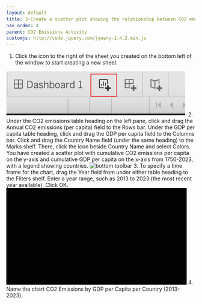 ```yaml
---
layout: default
title: 3-Create a scatter plot showing the relationship between CO2 emissions per capita and GDP per capita
nav_order: 4
parent: CO2 Emissions Activity
customjs: http://code.jquery.com/jquery-1.4.2.min.js
---
```


1.	Click the icon to the right of the sheet you created on the bottom left of the window to start creating a new sheet. 
<img src="images\Tableau 3-1.png" alt="bottom toolbar" style="width:480px;">
2.	Under the CO2 emissions table heading on the left pane, click and drag the Annual CO2 emissions (per capita) field to the Rows bar. Under the GDP per capita table heading, click and drag the GDP per capita field to the Columns bar. Click and drag the Country Name field (under the same heading) to the Marks shelf. There, click the icon beside Country Name and select Colors. You have created a scatter plot with cumulative CO2 emissions per capita on the y-axis and cumulative GDP per capita on the x-axis from 1750-2023, with a legend showing countries.
<img src="images\Tableau-3-1.gif" alt="bottom toolbar" style="width:480px;">          
3.	To specify a time frame for the chart, drag the Year field from under either table heading to the Filters shelf. Enter a year range, such as 2013 to 2023 (the most recent year available). Click OK.
<img src="images\Tableau-3-2.gif" alt="bottom toolbar" style="width:480px;">
4.	Name the chart CO2 Emissions by GDP per Capita per Country (2013-2023).
